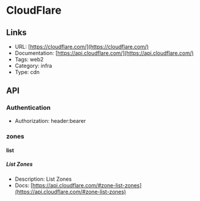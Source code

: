 # CloudFlare

## Links

* URL: [https://cloudflare.com/](https://cloudflare.com/)
* Documentation: [https://api.cloudflare.com/](https://api.cloudflare.com/)
* Tags: web2
* Category: infra
* Type: cdn

## API

### Authentication

* Authorization: header:bearer

### zones

#### list

##### List Zones

* Description: List Zones
* Docs: [https://api.cloudflare.com/#zone-list-zones](https://api.cloudflare.com/#zone-list-zones)
